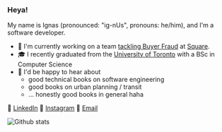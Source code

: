 ### Heya!

My name is Ignas (pronounced: "ig-nUs", pronouns: he/him), and I'm a software developer.

- 💼 I'm currently working on a team [tackling Buyer Fraud](https://squareup.com/us/en/payments/risk-manager) at [Square](https://squareup.com/us/en).
- 🎓 I recently graduated from the [University of Toronto](https://www.utoronto.ca/) with a BSc in Computer Science
- 🤔 I'd be happy to hear about
  - good technical books on software engineering
  - good books on urban planning / transit 
  - ... honestly good books in general haha

🔗 [LinkedIn](https://www.linkedin.com/in/ignas-panero-armoska/)
🔗 [Instagram](https://www.instagram.com/ignor.nt/)
🔗 [Email](mailto:ignasgithub.bvmv1@simplelogin.com)

![Github stats](https://github-readme-stats.vercel.app/api?username=ignaspa)
